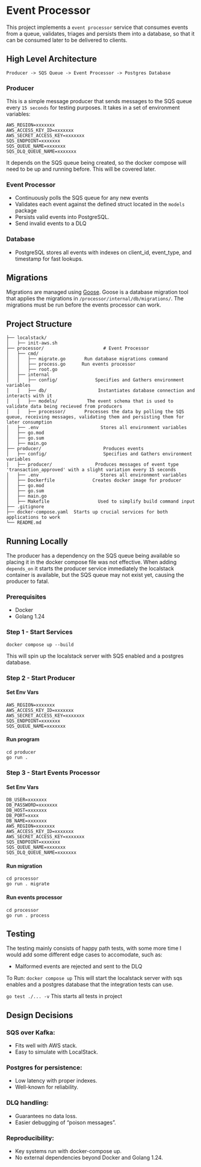 # Event Processor

This project implements a `event processor` service that consumes events from a queue, validates, triages and persists them into a database, so that it can be consumed later to be delivered to clients.

## High Level Architecture

```
Producer -> SQS Queue -> Event Processor -> Postgres Database
```

### Producer

This is a simple message producer that sends messages to the SQS queue every `15 seconds` for testing purposes.
It takes in a set of environment variables:

```
AWS_REGION=xxxxxxx
AWS_ACCESS_KEY_ID=xxxxxxx
AWS_SECRET_ACCESS_KEY=xxxxxxx
SQS_ENDPOINT=xxxxxxx
SQS_QUEUE_NAME=xxxxxxx
SQS_DLQ_QUEUE_NAME=xxxxxxx
```

It depends on the SQS queue being created, so the docker compose will need to be up and running before. This will be covered later.

### Event Processor

- Continuously polls the SQS queue for any new events
- Validates each event against the defined struct located in the `models` package
- Persists valid events into PostgreSQL.
- Send invalid events to a DLQ

### Database

- PostgreSQL stores all events with indexes on client_id, event_type, and timestamp for fast lookups.

## Migrations

Migrations are managed using [Goose](https://github.com/pressly/goose).
Goose is a database migration tool that applies the migrations in `/processor/internal/db/migrations/`.
The migrations must be run before the events processor can work.

## Project Structure

```
├── localstack/
│   ├── init-aws.sh
├── processor/                      # Event Processor
│   ├── cmd/
│   │   ├── migrate.go       Run database migrations command
│   │   ├── process.go      Run events processor
│   │   ├── root.go
│   ├── internal
│   │   ├── config/              Specifies and Gathers environment variables
│   │   ├── db/                   Instantiates database connection and interacts with it
│   │   ├── models/           The event schema that is used to validate data being recieved from producers
│   │   ├── processor/       Processes the data by polling the SQS queue, receiving messages, validating them and persisting them for later consumption
│   ├── .env                       Stores all environment variables
│   ├── go.mod
│   ├── go.sum
│   ├── main.go
├── producer/                       Produces events
│   ├── config/                     Specifies and Gathers environment variables
│   ├── producer/                Produces messages of event type 'transaction_approved' with a slight variation every 15 seconds
│   ├── .env                       Stores all environment variables
│   ├── Dockerfile              Creates docker image for producer
│   ├── go.mod
│   ├── go.sum
│   ├── main.go
│   ├── Makefile                  Used to simplify build command input
├── .gitignore
├── docker-compose.yaml  Starts up crucial services for both applications to work
└── README.md
```

## Running Locally

The producer has a dependency on the SQS queue being available so placing it in the docker compose file was not effective. When adding `depends_on` it starts the producer service immediately the localstack container is available, but the SQS queue may not exist yet, causing the producer to fatal.

### Prerequisites

- Docker
- Golang 1.24

### Step 1 - Start Services

`docker compose up --build`

This will spin up the localstack server with SQS enabled and a postgres database.

### Step 2 - Start Producer

#### Set Env Vars

```
AWS_REGION=xxxxxxx
AWS_ACCESS_KEY_ID=xxxxxxx
AWS_SECRET_ACCESS_KEY=xxxxxxx
SQS_ENDPOINT=xxxxxxx
SQS_QUEUE_NAME=xxxxxxx
```

#### Run program

```
cd producer
go run .
```

### Step 3 - Start Events Processor

#### Set Env Vars

```
DB_USER=xxxxxxx
DB_PASSWORD=xxxxxxx
DB_HOST=xxxxxxx
DB_PORT=xxxx
DB_NAME=xxxxxxx
AWS_REGION=xxxxxxx
AWS_ACCESS_KEY_ID=xxxxxxx
AWS_SECRET_ACCESS_KEY=xxxxxxx
SQS_ENDPOINT=xxxxxxx
SQS_QUEUE_NAME=xxxxxxx
SQS_DLQ_QUEUE_NAME=xxxxxxx
```

#### Run migration

```
cd processor
go run . migrate
```

#### Run events processor

```
cd processor
go run . process
```

## Testing

The testing mainly consists of happy path tests, with some more time I would add some different edge cases to accomodate, such as:

- Malformed events are rejected and sent to the DLQ

To Run:
`docker compose up`
This will start the localstack server with sqs enables and a postgres database that the integration tests can use.

`go test ./... -v`
This starts all tests in project

## Design Decisions

### SQS over Kafka:

- Fits well with AWS stack.
- Easy to simulate with LocalStack.

### Postgres for persistence:

- Low latency with proper indexes.
- Well-known for reliability.

### DLQ handling:

- Guarantees no data loss.
- Easier debugging of “poison messages”.

### Reproducibility:

- Key systems run with docker-compose up.
- No external dependencies beyond Docker and Golang 1.24.
